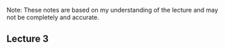 Note: These notes are based on my understanding of the lecture and may not be completely and accurate.

Lecture 3
----------


